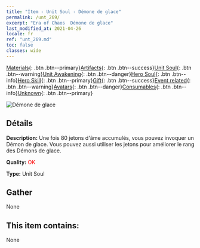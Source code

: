 ```yaml
---
title: "Item - Unit Soul - Démone de glace"
permalink: /unt_269/
excerpt: "Era of Chaos  Démone de glace"
last_modified_at: 2021-04-26
locale: fr
ref: "unt_269.md"
toc: false
classes: wide
---
```

 [Materials](/ItemsFR/){: .btn .btn--primary}[Artifacts](/ItemsFR/Artifacts/){: .btn .btn--success}[Unit Soul](/ItemsFR/UnitSoul/){: .btn .btn--warning}[Unit Awakening](/ItemsFR/UnitAwakening/){: .btn .btn--danger}[Hero Soul](/ItemsFR/HeroSoul/){: .btn .btn--info}[Hero Skill](/ItemsFR/HeroSkill/){: .btn .btn--primary}[Gift](/ItemsFR/Gift/){: .btn .btn--success}[Event related](/ItemsFR/Events/){: .btn .btn--warning}[Avatars](/ItemsFR/Avatars/){: .btn .btn--danger}[Consumables](/ItemsFR/Consumables/){: .btn .btn--info}[Unknown](/ItemsFR/Unknown/){: .btn .btn--primary}

 ![Démone de glace](/images/u/ti_bingmo.jpg)

## Détails
 **Description:** Une fois 80 jetons d'âme accumulés, vous pouvez invoquer un Démon de glace. Vous pouvez aussi utiliser les jetons pour améliorer le rang des Démons de glace.

 **Quality:** <span style="color: #FF0000">OK</span>

 **Type:** Unit Soul

## Gather

  None

## This item contains:

  None

